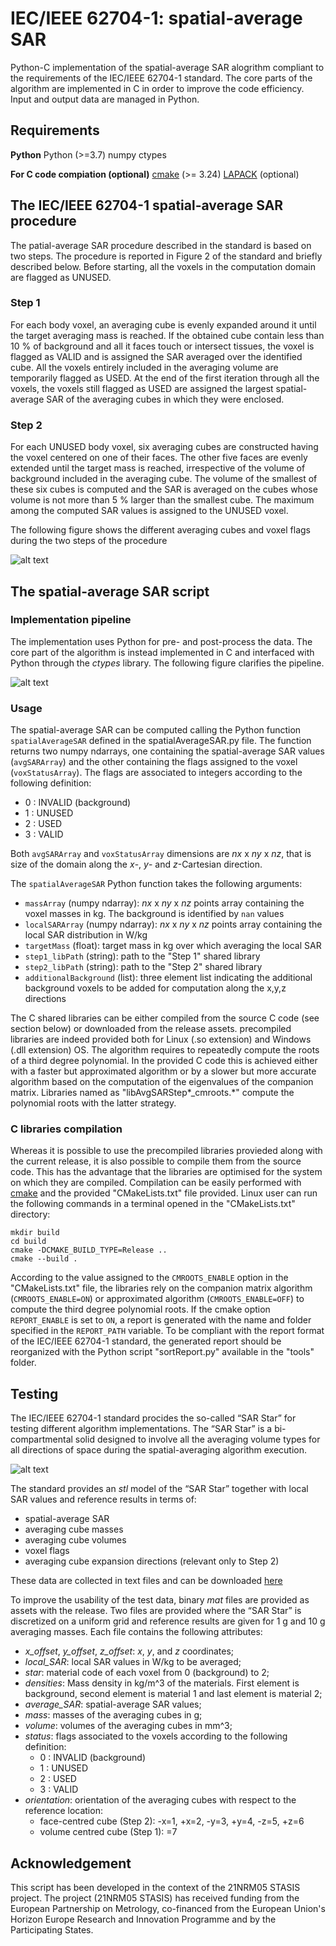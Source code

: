# IEC/IEEE 62704-1: spatial-average SAR
Python-C implementation of the spatial-average SAR alogrithm compliant to the requirements of the IEC/IEEE 62704-1 standard. The core parts of the algorithm are implemented in C in order to improve the code efficiency. Input and output data are managed in Python.

## Requirements
**Python**
Python (>=3.7)
numpy
ctypes

**For C code compiation (optional)**
[cmake](https://cmake.org/) (>= 3.24)
[LAPACK](https://www.netlib.org/lapack/) (optional)

## The IEC/IEEE 62704-1 spatial-average SAR procedure
The patial-average SAR procedure described in the standard is based on two steps. The procedure is reported in Figure 2 of the standard and briefly described below. 
Before starting, all the voxels in the computation domain are flagged as UNUSED.

### Step 1
For each body voxel, an averaging cube is evenly expanded around it until the target averaging mass is reached. If the obtained cube contain less than 10 % of background and all it faces touch or intersect tissues, the voxel is flagged as VALID and is assigned the SAR averaged over the identified cube. All the voxels entirely included in the averaging volume are temporarily flagged as USED. At the end of the first iteration through all the voxels, the voxels still flagged as USED are assigned the largest spatial-average SAR of the averaging cubes in which they were enclosed.

### Step 2
For each UNUSED body voxel, six averaging cubes are constructed having the voxel centered on one of their faces. The other five faces are evenly extended until the target mass is reached, irrespective of the volume of background included in the averaging cube. The volume of the smallest of these six cubes is computed and the SAR is averaged on the cubes whose volume is not more than 5 % larger than the smallest cube. The maximum among the computed SAR values is assigned to the UNUSED voxel.

The following figure shows the different averaging cubes and voxel flags during the two steps of the procedure

![alt text](https://github.com/umbertozanovello/IEC-IEEE-62704-1-spatial-average-SAR/blob/main/images/AveragingCubes.jpg?raw=true)

## The spatial-average SAR script

### Implementation pipeline
The implementation uses Python for pre- and post-process the data. The core part of the algorithm is instead implemented in C and interfaced with Python through the *ctypes* library. The following figure clarifies the pipeline.

![alt text](https://github.com/umbertozanovello/IEC-IEEE-62704-1-spatial-average-SAR/blob/main/images/pipeline.jpg?raw=true)

### Usage
The spatial-average SAR can be computed calling the Python function `spatialAverageSAR` defined in the spatialAverageSAR.py file. The function returns two numpy ndarrays, one containing the spatial-average SAR values (`avgSARArray`) and the other containing the flags assigned to the voxel (`voxStatusArray`). The flags are associated to integers according to the following definition:
- 0 : INVALID (background)
- 1 : UNUSED
- 2 : USED
- 3 : VALID

Both `avgSARArray` and `voxStatusArray` dimensions are *nx* x *ny* x *nz*, that is size of the domain along the *x*-, *y*- and *z*-Cartesian direction.

The `spatialAverageSAR` Python function takes the following arguments:
- `massArray` (numpy ndarray): *nx* x *ny* x *nz* points array containing the voxel masses in kg. The background is identified by `nan` values
- `localSARArray` (numpy ndarray): *nx* x *ny* x *nz* points array containing the local SAR distribution in W/kg
- `targetMass` (float): target mass in kg over which averaging the local SAR
- `step1_libPath` (string): path to the "Step 1" shared library
- `step2_libPath` (string): path to the "Step 2" shared library
- `additionalBackground` (list): three element list indicating the additional background voxels to be added for computation along the x,y,z directions

The C shared libraries can be either compiled from the source C code (see section below) or downloaded from the release assets. precompiled libraries are indeed provided both for Linux (.so extension) and Windows (.dll extension) OS. The algorithm requires to repeatedly compute the roots of a third degree polynomial. In the provided C code this is achieved either with a faster but approximated algorithm or by a slower but more accurate algorithm based on the computation of the eigenvalues of the companion matrix. Libraries named as "libAvgSARStep*_cmroots.*" compute the polynomial roots with the latter strategy.

### C libraries compilation
Whereas it is possible to use the precompiled libraries provieded along with the current release, it is also possible to compile them from the source code. This has the advantage that the libraries are optimised for the system on which they are compiled. Compilation can be easily performed with [cmake](https://cmake.org/) and the provided "CMakeLists.txt" file provided. Linux user can run the following commands in a terminal opened in the "CMakeLists.txt" directory:
```
mkdir build
cd build
cmake -DCMAKE_BUILD_TYPE=Release ..
cmake --build .
```
According to the value assigned to the `CMROOTS_ENABLE` option in the "CMakeLists.txt" file, the libraries rely on the companion matrix algorithm (`CMROOTS_ENABLE=ON`) or approximated algorithm (`CMROOTS_ENABLE=OFF`) to compute the third degree polynomial roots. 
If the cmake option `REPORT_ENABLE` is set to `ON`, a report is generated with the name and folder specified in the `REPORT_PATH` variable. To be compliant with the report format of the IEC/IEEE 62704-1 standard, the generated report should be reorganized with the Python script "sortReport.py" available in the "tools" folder.

## Testing
The IEC/IEEE 62704-1 standard procides the so-called “SAR Star” for testing different algorithm implementations. The “SAR Star” is a bi-compartmental solid designed to involve all the averaging volume types for all directions of space during the spatial-averaging algorithm execution.

![alt text](https://github.com/umbertozanovello/IEC-IEEE-62704-1-spatial-average-SAR/blob/main/images/SARStarExploded.png?raw=true)

The standard provides an *stl* model of the “SAR Star” together with local SAR values and reference results in terms of:
- spatial-average SAR
- averaging cube masses
- averaging cube volumes
- voxel flags
- averaging cube expansion directions (relevant only to Step 2)

These data are collected in text files and can be downloaded [here](https://www.iec.ch/dyn/www/f?p=103:227:0::::FSP_ORG_ID,FSP_LANG_ID:1303,25)

To improve the usability of the test data, binary *mat* files are provided as assets with the release. Two files are provided where the “SAR Star” is discretized on a uniform grid and reference results are given for 1 g and 10 g averaging masses. Each file contains the following attributes:
- *x_offset*, *y_offset*, *z_offset*: *x*, *y*, and *z* coordinates;
- *local_SAR*: local SAR values in W/kg to be averaged;
- *star*: material code of each voxel from 0 (background) to 2;
- *densities*: Mass density in kg/m^3 of the materials. First element is background, second element is material 1 and last element is material 2;
- *average_SAR*: spatial-average SAR values;
- *mass*: masses of the averaging cubes in g;
- *volume*: volumes of the averaging cubes in mm^3;
- *status*: flags associated to the voxels according to the following definition:
    - 0 : INVALID (background)
    - 1 : UNUSED
    - 2 : USED
    - 3 : VALID
- *orientation*: orientation of the averaging cubes with respect to the reference location:
    - face-centred cube (Step 2): -x=1, +x=2, -y=3, +y=4, -z=5, +z=6
    - volume centred cube (Step 1): =7

## Acknowledgement
This script has been developed in the context of the 21NRM05 STASIS project. The project (21NRM05 STASIS) has received funding from the European Partnership on Metrology, co-financed from the European Union's Horizon Europe Research and Innovation Programme and by the Participating States.